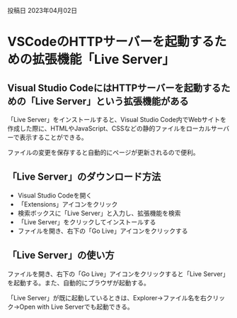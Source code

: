 投稿日 2023年04月02日
# VSCodeのHTTPサーバーを起動するための拡張機能「Live Server」

## Visual Studio CodeにはHTTPサーバーを起動するための「Live Server」という拡張機能がある

「Live Server」をインストールすると、Visual Studio Code内でWebサイトを作成した際に、HTMLやJavaScript、CSSなどの静的ファイルをローカルサーバーで表示することができる。

ファイルの変更を保存すると自動的にページが更新されるので便利。

## 「Live Server」のダウンロード方法

- Visual Studio Codeを開く
- 「Extensions」アイコンをクリック
- 検索ボックスに「Live Server」と入力し、拡張機能を検索
- 「Live Server」をクリックしてインストールする
- ファイルを開き、右下の「Go Live」アイコンをクリックする

## 「Live Server」の使い方
ファイルを開き、右下の「Go Live」アイコンをクリックすると「Live Server」を起動する。また、自動的にブラウザが起動する。

「Live Server」が既に起動しているときは、Explorer→ファイル名を右クリック→Open with Live Serverでも起動できる。
